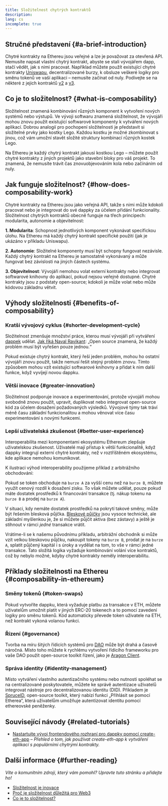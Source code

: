 ```yaml
---
title: Složitelnost chytrých kontraktů
description:
lang: cs
incomplete: true
---
```


## Stručné představení {#a-brief-introduction}

Chytré kontrakty na Ethereu jsou veřejné a lze je považovat za otevřená API. Nemusíte napsat vlastní chytrý kontrakt, abyste se stali vývojářem dapp, stačí vědět, jak s nimi pracovat. Například můžete použít existující chytré kontrakty [Uniswapu](https://uniswap.exchange/swap), decentralizované burzy, k obsluze veškeré logiky pro směnu tokenů ve vaší aplikaci – nemusíte začínat od nuly. Podívejte se na některé z jejich kontraktů [v2](https://github.com/Uniswap/uniswap-v2-core/tree/master/contracts) a [v3](https://github.com/Uniswap/uniswap-v3-core/tree/main/contracts).

## Co je to složitelnost? {#what-is-composability}

Složitelnost znamená kombinování různých komponent k vytvoření nových systémů nebo výstupů. Ve vývoji softwaru znamená složitelnost, že vývojáři mohou znovu použít existující softwarové komponenty k vytváření nových aplikací. Dobrou analogií pro pochopení složitelnosti je představit si složitelné prvky jako kostky Lego. Každou kostku je možné zkombinovat s jinou, což vám umožní stavět složité struktury kombinací různých kostek Lego.

Na Ethereu je každý chytrý kontrakt jakousi kostkou Lego – můžete použít chytré kontrakty z jiných projektů jako stavební bloky pro váš projekt. To znamená, že nemusíte trávit čas znovuobjevováním kola nebo začínáním od nuly.

## Jak funguje složitelnost? {#how-does-composability-work}

Chytré kontrakty na Ethereu jsou jako veřejná API, takže s nimi může kdokoli pracovat nebo je integrovat do své dappky za účelem přidání funkcionality. Složitelnost chytrých kontraktů obecně funguje na třech principech: modularita, autonomie a objevitelnost:

**1. Modularita**: Schopnost jednotlivých komponent vykonávat specifickou úlohu. Na Ethereu má každý chytrý kontrakt specifické použití (jak je ukázáno v příkladu Uniswapu).

**2. Autonomie**: Složitelné komponenty musí být schopny fungovat nezávisle. Každý chytrý kontrakt na Ethereu je samostatně vykonávaný a může fungovat bez závislosti na jiných částech systému.

**3. Objevitelnost**: Vývojáři nemohou volat externí kontrakty nebo integrovat softwarové knihovny do aplikací, pokud nejsou veřejně dostupné. Chytré kontrakty jsou z podstaty open-source; kdokoli je může volat nebo může kódovou základnu větvit.

## Výhody složitelnosti {#benefits-of-composability}

### Kratší vývojový cyklus {#shorter-development-cycle}

Složitelnost zmenšuje množství práce, kterou musí vývojáři při vytváření [dappek](/apps/#what-are-dapps) udělat. [Jak říká Naval Ravikant](https://twitter.com/naval/status/1444366754650656770): „Open source znamená, že každý problém musí být vyřešen pouze jednou.“

Pokud existuje chytrý kontrakt, který řeší jeden problém, mohou ho ostatní vývojáři znovu použít, takže nemusí řešit stejný problém znovu. Tímto způsobem mohou vzít existující softwarové knihovny a přidat k nim další funkce, když vyvíjejí novou dappku.

### Větší inovace {#greater-innovation}

Složitelnost podporuje inovace a experimentování, protože vývojáři mohou svobodně znovu použít, upravit, duplikovat nebo integrovat open-source kód za účelem dosažení požadovaných výsledků. Vývojové týmy tak tráví méně času základní funkcionalitou a mohou věnovat více času experimentování s novými funkcemi.

### Lepší uživatelská zkušenost {#better-user-experience}

Interoperabilita mezi komponentami ekosystému Ethereum zlepšuje uživatelskou zkušenost. Uživatelé mají přístup k větší funkcionalitě, když dappky integrují externí chytré kontrakty, než v roztříštěném ekosystému, kde aplikace nemohou komunikovat.

K ilustraci výhod interoperability použijeme příklad z arbitrážního obchodování:

Pokud se token obchoduje na `burze A` za vyšší cenu než na `burze B`, můžete využít cenový rozdíl k dosažení zisku. To však můžete udělat, pouze pokud máte dostatek prostředků k financování transakce (tj. nákup tokenu na `burze B` a prodej na `burze A`).

V situaci, kdy nemáte dostatek prostředků na pokrytí takové směny, může být řešením blesková půjčka. [Bleskové půjčky](/defi/#flash-loans) jsou vysoce technické, ale základní myšlenkou je, že si můžete půjčit aktiva (bez zástavy) a ještě je stihnout v rámci _jedné_ transakce vrátit.

Vrátíme-li se k našemu původnímu příkladu, arbitrážní obchodník si může vzít velkou bleskovou půjčku, nakoupit tokeny na `burze B`, prodat je na `burze A`, splatit půjčený kapitál i s úroky a vydělat na tom, to vše v rámci jedné transakce. Tato složitá logika vyžaduje kombinování volání více kontraktů, což by nebylo možné, kdyby chytré kontrakty neměly interoperabilitu.

## Příklady složitelnosti na Ethereu {#composability-in-ethereum}

### Směny tokenů {#token-swaps}

Pokud vytvoříte dappku, která vyžaduje platbu za transakce v ETH, můžete uživatelům umožnit platit v jiných ERC-20 tokenech a to pomocí zavedení logiky pro směnu tokenů. Kód automaticky převede token uživatele na ETH, než kontrakt vykoná volanou funkci.

### Řízení {#governance}

Tvorba na míru šitých řídicích systémů pro [DAO](/dao/) může být drahá a časově náročná. Místo toho můžete k rychlému vytvoření řídicího frameworku pro vaše DAO použít open-source toolkit řízení, jako je [Aragon Client](https://client.aragon.org/).

### Správa identity {#identity-management}

Místo vytváření vlastního autentizačního systému nebo nutnosti spoléhat se na centralizované poskytovatele, můžete ke správě autentizace uživatelů integrovat nástroje pro decentralizovanou identitu (DID). Příkladem je [SpruceID](https://www.spruceid.com/), open-source toolkit, který nabízí funkci „Přihlásit se pomocí Etherea“, která uživatelům umožňuje autentizovat identitu pomocí ethereovské peněženky.

## Související návody {#related-tutorials}

- [Nastartujte vývoj frontendového rozhraní pro dappky pomocí create-eth-app](/developers/tutorials/kickstart-your-dapp-frontend-development-with-create-eth-app/) _– Přehled o tom, jak používat create-eth-app k vytváření aplikací s populárními chytrými kontrakty._

## Další informace {#further-reading}

_Víte o komunitním zdroji, který vám pomohl? Upravte tuto stránku a přidejte ho!_

- [Složitelnost je inovace](https://future.a16z.com/how-composability-unlocks-crypto-and-everything-else/)
- [Proč je složitelnost důležitá pro Web3](https://hackernoon.com/why-composability-matters-for-web3)
- [Co je to složitelnost?](https://blog.aragon.org/what-is-composability/#:~:text=Aragon,connect%20to%20every%20other%20piece.)
